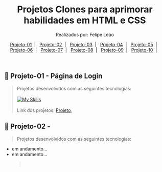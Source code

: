   <h1 align="center">Projetos Clones para aprimorar habilidades em HTML e CSS</h1>
  <p align="center">
  Realizados por: Felipe Leão
  </p>

  <p align="center">
    <a href="#-Projeto-01">Projeto-01</a>&nbsp;&nbsp;|&nbsp;&nbsp;
    <a href="#-Projeto-02">Projeto-02</a>&nbsp;&nbsp;|&nbsp;&nbsp;
    <a href="#-Projeto-03">Projeto-03</a>&nbsp;&nbsp;|&nbsp;&nbsp;
    <a href="#-Projeto-04">Projeto-04</a>&nbsp;&nbsp;|&nbsp;&nbsp;
    <a href="#-Projeto-05">Projeto-05</a>&nbsp;&nbsp;|&nbsp;&nbsp;
    <a href="#-Projeto-06">Projeto-06</a>&nbsp;&nbsp;|&nbsp;&nbsp;
    <a href="#-Projeto-07">Projeto-07</a>&nbsp;&nbsp;|&nbsp;&nbsp;
    <a href="#-Projeto-08">Projeto-08</a>&nbsp;&nbsp;|&nbsp;&nbsp;
    <a href="#-Projeto-09">Projeto-09</a>&nbsp;&nbsp;|&nbsp;&nbsp;
    <a href="#-Projeto-10">Projeto-10</a>&nbsp;&nbsp;|&nbsp;&nbsp;
  </p>

  <br>

## 🚀 Projeto-01 - Página de Login

> Projetos desenvolvidos com as seguintes tecnologias:
> <br><br>[![My Skills](https://skillicons.dev/icons?i=html,css)](https://skillicons.dev)<br><br>
> Link dos projetos:
> [Projeto](https://github.com/felipepleao/clone-projects/tree/main/projeto01-Login),
> <br>

## 🚀 Projeto-02 - 

> Projetos desenvolvidos com as seguintes tecnologias:

- em andamento...
- em andamento...
  > <br>
